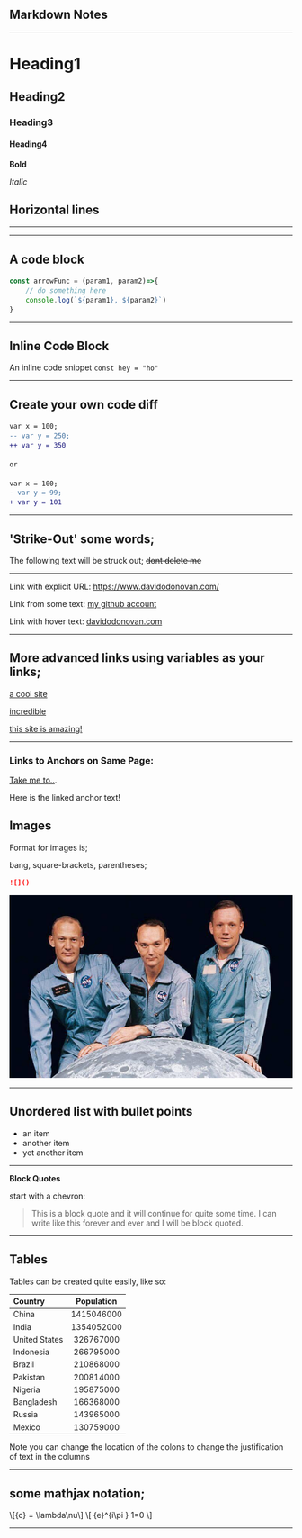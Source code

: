 
## Markdown Notes 


***


# Heading1

## Heading2

### Heading3

#### Heading4

**Bold**

_Italic_

## Horizontal lines
----

***

## A code block
```js
const arrowFunc = (param1, param2)=>{
	// do something here
	console.log(`${param1}, ${param2}`)
}
```
***

## Inline Code Block

An inline code snippet `const hey = "ho"`

***

## Create your own code diff

```diff
var x = 100;
-- var y = 250;
++ var y = 350

or

var x = 100;
- var y = 99;
+ var y = 101

```

***

## 'Strike-Out' some words;
The following text will be struck out; ~~dont delete me~~

***

Link with explicit URL:  <https://www.davidodonovan.com/>

Link from some text: [my github account](https://github.com/DavidODonovan/)

Link with hover text: [davidodonovan.com](https://www.davidodonovan.com "Personal www pages of David O'Donovan")

***

## More advanced links using variables as your links;

[a cool site][amazing]

[amazing]: http://www.themostamazingwebsiteontheinternet.com

[incredible][amazing]

[this site is amazing!][amazing]

***

### Links to Anchors on Same Page:

[Take me to..](#abcd).

Here is the linked anchor text! <a name="abcd"></a>

## Images

Format for images is;

bang, square-brackets, parentheses;
```md
![]()

```
![this image retro-cool](legends.jpg)

***

## Unordered list with bullet points

+ an item
+ another item
+ yet another item

***

**Block Quotes**

start with a chevron:
 > This is a block quote and it will continue for quite some time. I can write like this forever and ever and I will be block quoted.

***

## Tables

Tables can be created quite easily, like so:

|Country | Population |
|:----------|:----------:|
|China|1415046000|
|India|1354052000|
|United States|326767000|
|Indonesia|266795000|
|Brazil|210868000|
|Pakistan|200814000|
|Nigeria|195875000|
|Bangladesh|166368000|
|Russia|143965000|
|Mexico|130759000|

Note you can change the location of the colons to change the justification of text in the columns

-----------------

## some mathjax notation;
\\[{c} = \lambda\nu\\]
\\[ {e}^{i\pi } 1=0 \\]

***
